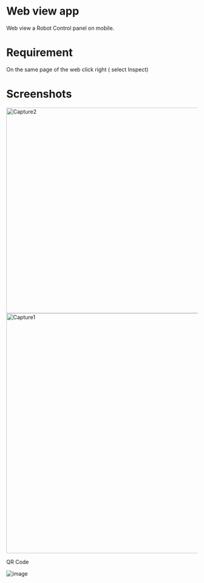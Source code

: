 # Web view app 

Web view a Robot Control panel on mobile.

# Requirement 
 On the same page of the web click right ( select Inspect)
 
 # Screenshots
<img width="541" alt="Capture2" src="https://user-images.githubusercontent.com/50388183/124144890-08f22000-da95-11eb-8196-48eb931c6ab4.PNG">



<img width="632" alt="Capture1" src="https://user-images.githubusercontent.com/50388183/124144941-13141e80-da95-11eb-89c6-f5976be6fe17.PNG">


QR Code 

![image](https://user-images.githubusercontent.com/50388183/124145478-81f17780-da95-11eb-9e5f-4f57229a5b61.png)
